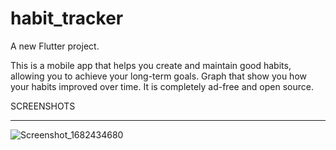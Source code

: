 

# habit_tracker

A new Flutter project.

This is a mobile app that helps you create and maintain good habits, allowing you to achieve your long-term goals.
Graph that show you how your habits improved over time.
It is completely ad-free and open source.

SCREENSHOTS
___________

![Screenshot_1682434680](https://user-images.githubusercontent.com/128021626/234453824-0a5ac8a4-fc9f-4d9c-b621-9439227e209b.png)

